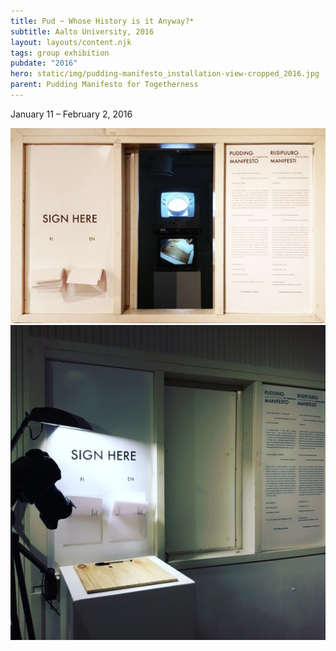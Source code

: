 ```yaml
---
title: Pud ~ Whose History is it Anyway?*
subtitle: Aalto University, 2016
layout: layouts/content.njk
tags: group exhibition
pubdate: "2016"
hero: static/img/pudding-manifesto_installation-view-cropped_2016.jpg
parent: Pudding Manifesto for Togetherness
---
```

January 11 – February 2, 2016



![Installation view, Pudding Manifesto for Togetherness, 2016](/static/img/pudding-manifesto_installation-view-cropped_2016.jpg)
![Installation view, Maifesto and Pledge, Pudding Manifesto for Togetherness, 2016](/static/img/pudding-manifesto_installation-view-manifesto-and-pledge_2016.jpg)
